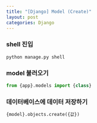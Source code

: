 ```yaml
---
title: "[Django] Model (Create)"
layout: post
categories: Django
---
```


### shell 진입
```terminal
python manage.py shell
```


### model 불러오기
```python
from {app}.models import {class}
```


### 데이터베이스에 데이터 저장하기
```python
{model}.objects.create({값})
```